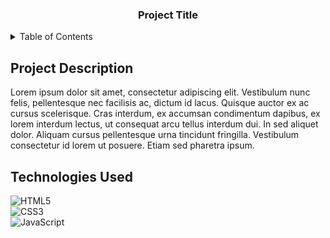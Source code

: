 <div align="center">
  <h3 align="center">Project Title</h3>
</div>

<details>
  <summary>Table of Contents</summary>
  <ul>
    <li><a href="#project-description">Project Description</a></li>
    <li><a href="technologies-used">Technologies Used</a></li>
  </ul>
</details>

## Project Description

Lorem ipsum dolor sit amet, consectetur adipiscing elit. Vestibulum nunc felis, 
pellentesque nec facilisis ac, dictum id lacus. Quisque auctor ex ac cursus 
scelerisque. Cras interdum, ex accumsan condimentum dapibus, ex lorem interdum 
lectus, ut consequat arcu tellus interdum dui. In sed aliquet dolor. Aliquam 
cursus pellentesque urna tincidunt fringilla. Vestibulum consectetur id lorem ut
posuere. Etiam sed pharetra ipsum.

## Technologies Used

![HTML5](https://img.shields.io/badge/HTML5-E34F26?style=for-the-badge&logo=html5&logoColor=white)  
![CSS3](https://img.shields.io/badge/CSS3-1572B6?style=for-the-badge&logo=css3&logoColor=white)  
![JavaScript](https://img.shields.io/badge/JavaScript-323330?style=for-the-badge&logo=javascript&logoColor=F7DF1E)